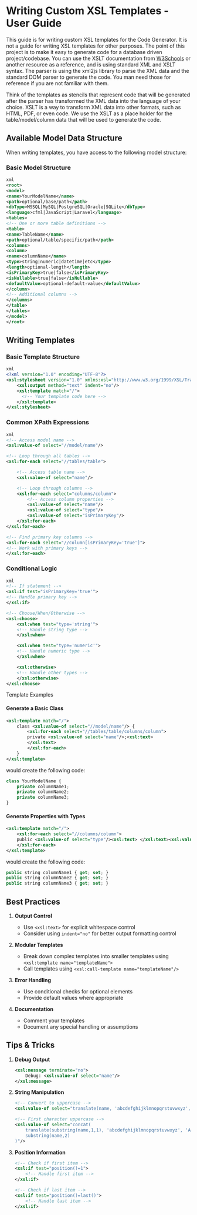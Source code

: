 # Writing Custom XSL Templates - User Guide

This guide is for writing custom XSL templates for the Code Generator. It is not a guide for writing XSL templates for other purposes. The point of this project is to make it easy to generate code for a database driven project/codebase. You can use the XSLT documentation from [W3Schools](https://www.w3schools.com/xml/xsl_intro.asp) or another resource as a reference, and is using standard XML and XSLT syntax. The parser is using the xml2js library to parse the XML data and the standard DOM parser to generate the code. You man need those for reference if you are not familiar with them.

Think of the templates as stencils that represent code that will be generated after the parser has transformed the XML data into the language of your choice. XSLT is a way to transform XML data into other formats, such as HTML, PDF, or even code. We use the XSLT as a place holder for the table/model/column data that will be used to generate the code.

## Available Model Data Structure

When writing templates, you have access to the following model structure:

### Basic Model Structure

```xml
xml
<root>
<model>
<name>YourModelName</name>
<path>optional/base/path</path>
<dbType>MSSQL|MySQL|PostgreSQL|Oracle|SQLite</dbType>
<language>cfml|JavaScript|Laravel</language>
<tables>
<!-- One or more table definitions -->
<table>
<name>TableName</name>
<path>optional/table/specific/path</path>
<columns>
<column>
<name>columnName</name>
<type>string|numeric|datetime|etc</type>
<length>optional-length</length>
<isPrimaryKey>true|false</isPrimaryKey>
<isNullable>true|false</isNullable>
<defaultValue>optional-default-value</defaultValue>
</column>
<!-- Additional columns -->
</columns>
</table>
</tables>
</model>
</root>
```

## Writing Templates

### Basic Template Structure

```xml
xml
<?xml version="1.0" encoding="UTF-8"?>
<xsl:stylesheet version="1.0" xmlns:xsl="http://www.w3.org/1999/XSL/Transform">
    <xsl:output method="text" indent="no"/>
    <xsl:template match="/">
      <!-- Your template code here -->
    </xsl:template>
</xsl:stylesheet>
```

### Common XPath Expressions

```xml
xml
<!-- Access model name -->
<xsl:value-of select="//model/name"/>

<!-- Loop through all tables -->
<xsl:for-each select="//tables/table">

	<!-- Access table name -->
	<xsl:value-of select="name"/>

	<!-- Loop through columns -->
	<xsl:for-each select="columns/column">
		<!-- Access column properties -->
		<xsl:value-of select="name"/>
		<xsl:value-of select="type"/>
		<xsl:value-of select="isPrimaryKey"/>
	</xsl:for-each>
</xsl:for-each>

<!-- Find primary key columns -->
<xsl:for-each select="//column[isPrimaryKey='true']">
<!-- Work with primary keys -->
</xsl:for-each>
```

### Conditional Logic

```xml
xml
<!-- If statement -->
<xsl:if test="isPrimaryKey='true'">
<!-- Handle primary key -->
</xsl:if>

<!-- Choose/When/Otherwise -->
<xsl:choose>
	<xsl:when test="type='string'">
	<!-- Handle string type -->
	</xsl:when>

	<xsl:when test="type='numeric'">
	<!-- Handle numeric type -->
	</xsl:when>

	<xsl:otherwise>
	<!-- Handle other types -->
	</xsl:otherwise>
</xsl:choose>
```

Template Examples

#### Generate a Basic Class

```xml
<xsl:template match="/">
	class <xsl:value-of select="//model/name"/> {
		<xsl:for-each select="//tables/table/columns/column">
		private <xsl:value-of select="name"/>;<xsl:text>
		</xsl:text>
		</xsl:for-each>
	}
</xsl:template>
```

would create the following code:

```js
class YourModelName {
	private columnName1;
	private columnName2;
	private columnName3;
}
```

#### Generate Properties with Types

```xml
<xsl:template match="/">
	<xsl:for-each select="//columns/column">
	public <xsl:value-of select="type"/><xsl:text> </xsl:text><xsl:value-of select="name"/> { get; set; }
	</xsl:for-each>
</xsl:template>
```

would create the following code:

```js
public string columnName1 { get; set; }
public string columnName2 { get; set; }
public string columnName3 { get; set; }
```

## Best Practices

1. **Output Control**

   - Use `<xsl:text>` for explicit whitespace control
   - Consider using `indent="no"` for better output formatting control

2. **Modular Templates**

   - Break down complex templates into smaller templates using `<xsl:template name="templateName">`
   - Call templates using `<xsl:call-template name="templateName"/>`

3. **Error Handling**

   - Use conditional checks for optional elements
   - Provide default values where appropriate

4. **Documentation**

   - Comment your templates
   - Document any special handling or assumptions

## Tips & Tricks

1. **Debug Output**

   ```xml
   <xsl:message terminate="no">
       Debug: <xsl:value-of select="name"/>
   </xsl:message>
   ```

2. **String Manipulation**

   ```xml
   <!-- Convert to uppercase -->
   <xsl:value-of select="translate(name, 'abcdefghijklmnopqrstuvwxyz', 'ABCDEFGHIJKLMNOPQRSTUVWXYZ')"/>

   <!-- First character uppercase -->
   <xsl:value-of select="concat(
       translate(substring(name,1,1), 'abcdefghijklmnopqrstuvwxyz', 'ABCDEFGHIJKLMNOPQRSTUVWXYZ'),
       substring(name,2)
   )"/>
   ```

3. **Position Information**

   ```xml
   <!-- Check if first item -->
   <xsl:if test="position()=1">
       <!-- Handle first item -->
   </xsl:if>

   <!-- Check if last item -->
   <xsl:if test="position()=last()">
       <!-- Handle last item -->
   </xsl:if>
   ```
